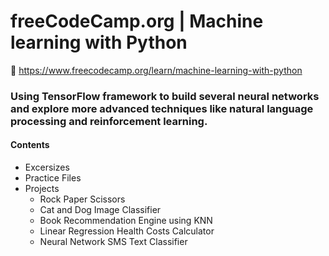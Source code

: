 # **freeCodeCamp.org** | Machine learning with Python 

🔗 https://www.freecodecamp.org/learn/machine-learning-with-python

### Using TensorFlow framework to build several neural networks and explore more advanced techniques like natural language processing and reinforcement learning.
#### Contents
- Excersizes
- Practice Files
- Projects
  - Rock Paper Scissors
  - Cat and Dog Image Classifier
  - Book Recommendation Engine using KNN
  - Linear Regression Health Costs Calculator
  - Neural Network SMS Text Classifier
 
